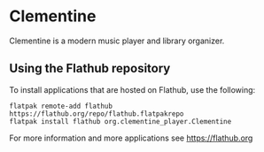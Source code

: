 # Clementine

Clementine is a modern music player and library organizer.

Using the Flathub repository
---

To install applications that are hosted on Flathub, use the following:

```
flatpak remote-add flathub https://flathub.org/repo/flathub.flatpakrepo
flatpak install flathub org.clementine_player.Clementine
```

For more information and more applications see https://flathub.org


